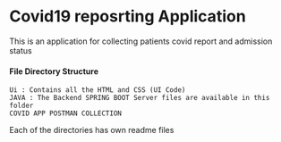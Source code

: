 # Covid19 reposrting Application
This is an application for collecting patients covid report and admission status


#### File Directory Structure
```
Ui : Contains all the HTML and CSS (UI Code)
JAVA : The Backend SPRING BOOT Server files are available in this folder
COVID APP POSTMAN COLLECTION 
```
Each of the directories has own readme files